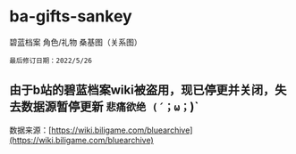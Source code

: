 # ba-gifts-sankey

碧蓝档案 角色/礼物 桑基图（关系图）

```
最后修订日期：2022/5/26
```
## 由于b站的碧蓝档案wiki被盗用，现已停更并关闭，失去数据源暂停更新 `悲痛欲绝 (´；ω；`)`

数据来源：[https://wiki.biligame.com/bluearchive](https://wiki.biligame.com/bluearchive)

